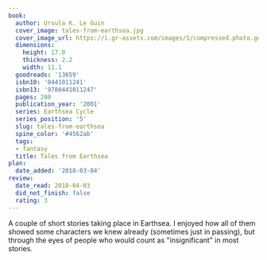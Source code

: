 ```yaml
---
book:
  author: Ursula K. Le Guin
  cover_image: tales-from-earthsea.jpg
  cover_image_url: https://i.gr-assets.com/images/S/compressed.photo.goodreads.com/books/1309202073l/13659._SX98_.jpg
  dimensions:
    height: 17.0
    thickness: 2.2
    width: 11.1
  goodreads: '13659'
  isbn10: '0441011241'
  isbn13: '9780441011247'
  pages: 280
  publication_year: '2001'
  series: Earthsea Cycle
  series_position: '5'
  slug: tales-from-earthsea
  spine_color: '#4562ab'
  tags:
  - fantasy
  title: Tales from Earthsea
plan:
  date_added: '2018-03-04'
review:
  date_read: 2018-04-03
  did_not_finish: false
  rating: 3
---
```


A couple of short stories taking place in Earthsea. I enjoyed how all of them showed some characters we knew already (sometimes just in passing), but through the eyes of people who would count as "insignificant" in most stories.
